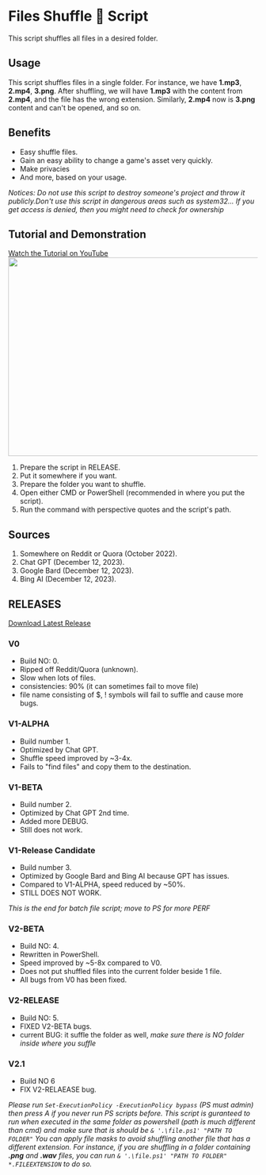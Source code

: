 # Files Shuffle 🔀 Script

This script shuffles all files in a desired folder.

## Usage

This script shuffles files in a single folder. For instance, we have **1.mp3**, **2.mp4**, **3.png**. After shuffling, we will have **1.mp3** with the content from **2.mp4**, and the file has the wrong extension. Similarly, **2.mp4** now is **3.png** content and can't be opened, and so on.

## Benefits

- Easy shuffle files.
- Gain an easy ability to change a game's asset very quickly.
- Make privacies
- And more, based on your usage.

*Notices: Do not use this script to destroy someone's project and throw it publicly.Don't use this script in dangerous areas such as system32... If you get access is denied, then you might need to check for ownership*

## Tutorial and Demonstration

[Watch the Tutorial on YouTube](https://www.youtube.com/watch?v=PlXB3b-kXtk)
<a href="https://www.youtube.com/watch?v=PlXB3b-kXtk">
    <img src="https://img.youtube.com/vi/PlXB3b-kXtk/hqdefault.jpg" width="600" height="400" />
</a>
1. Prepare the script in RELEASE.
2. Put it somewhere if you want.
3. Prepare the folder you want to shuffle.
4. Open either CMD or PowerShell (recommended in where you put the script).
5. Run the command with perspective quotes and the script's path.

## Sources

1. Somewhere on Reddit or Quora (October 2022).
2. Chat GPT (December 12, 2023).
3. Google Bard (December 12, 2023).
4. Bing AI (December 12, 2023).

## RELEASES
[Download Latest Release](https://github.com/wikiepeidia/files-shuffle-script/releases)
### V0

- Build NO: 0.
- Ripped off Reddit/Quora (unknown).
- Slow when lots of files.
- consistencies: 90% (it can sometimes fail to move file)
- file name consisting of $, ! symbols will fail to suffle and cause more bugs.

### V1-ALPHA

- Build number 1.
- Optimized by Chat GPT.
- Shuffle speed improved by ~3-4x.
- Fails to "find files" and copy them to the destination.

### V1-BETA

- Build number 2.
- Optimized by Chat GPT 2nd time.
- Added more DEBUG.
- Still does not work.

### V1-Release Candidate

- Build number 3.
- Optimized by Google Bard and Bing AI because GPT has issues.
- Compared to V1-ALPHA, speed reduced by ~50%.
- STILL DOES NOT WORK.

*This is the end for batch file script; move to PS for more PERF*

### V2-BETA

- Build NO: 4.
- Rewritten in PowerShell.
- Speed improved by ~5-8x compared to V0.
- Does not put shuffled files into the current folder beside 1 file.
- All bugs from V0 has been fixed.

### V2-RELEASE

- Build NO: 5.
- FIXED V2-BETA bugs.
- current BUG: it suffle the folder as well, *make sure there is NO folder inside where you suffle*

### V2.1
- Build NO 6
- FIX V2-RELAEASE bug.

  
*Please run `Set-ExecutionPolicy -ExecutionPolicy bypass` (PS must admin) then press A if you never run PS scripts before.*
*This script is guranteed to run when executed in the same folder as powershell (path is much different than cmd) and make sure that is should be `& '.\file.ps1' "PATH TO FOLDER"`*
*You can apply file masks to avoid shuffling another file that has a different extension. For instance, if you are shuffling in a folder containing **.png** and **.wav** files, you can run `& '.\file.ps1' "PATH TO FOLDER" *.FILEEXTENSION` to do so.*
